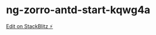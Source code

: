 # ng-zorro-antd-start-kqwg4a

[Edit on StackBlitz ⚡️](https://stackblitz.com/edit/ng-zorro-antd-start-kqwg4a)